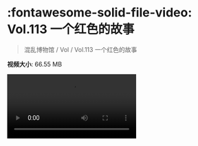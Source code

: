 # :fontawesome-solid-file-video: Vol.113 一个红色的故事

> 混乱博物馆 / Vol / Vol.113 一个红色的故事

**视频大小**: 66.55 MB

<div class="video"><video src="https://file.hsyhx.top/archive/混乱博物馆/Vol/113.mp4" controls preload>🤔 您的浏览器不支持 video 标签</video></div>